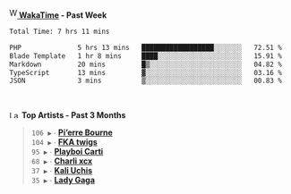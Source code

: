 <img src="https://github.com/dxnter/dxnter/assets/17434202/67b21fa4-d36d-46f9-9dec-f23d976b00ef" alt="WakaTime Logo" width="14" height="18"/><a href="https://wakatime.com/@dxnter" target="_blank"><strong> WakaTime</strong></a><strong> - Past Week</strong>

<!--START_SECTION:waka-->

```txt
Total Time: 7 hrs 11 mins

PHP              5 hrs 13 mins   ██████████████████░░░░░░░   72.51 %
Blade Template   1 hr 8 mins     ████░░░░░░░░░░░░░░░░░░░░░   15.91 %
Markdown         20 mins         █▒░░░░░░░░░░░░░░░░░░░░░░░   04.82 %
TypeScript       13 mins         ▓░░░░░░░░░░░░░░░░░░░░░░░░   03.16 %
JSON             3 mins          ▒░░░░░░░░░░░░░░░░░░░░░░░░   00.83 %
```

<!--END_SECTION:waka-->

<br/>

<!--START_LASTFM_ARTISTS:{"period": "3month", "rows": 6}-->
<a href="https://last.fm" target="_blank"><img src="https://user-images.githubusercontent.com/17434202/215290617-e793598d-d7c9-428f-9975-156db1ba89cc.svg" alt="Last.fm Logo" width="18" height="13"/></a> **Top Artists - Past 3 Months**

> `106 ▶️` ∙ **[Pi’erre Bourne](https://www.last.fm/music/Pi%E2%80%99erre+Bourne)**<br/>
> `104 ▶️` ∙ **[FKA twigs](https://www.last.fm/music/FKA+twigs)**<br/>
> `95 ▶️` ∙ **[Playboi Carti](https://www.last.fm/music/Playboi+Carti)**<br/>
> `68 ▶️` ∙ **[Charli xcx](https://www.last.fm/music/Charli+xcx)**<br/>
> `37 ▶️` ∙ **[Kali Uchis](https://www.last.fm/music/Kali+Uchis)**<br/>
> `35 ▶️` ∙ **[Lady Gaga](https://www.last.fm/music/Lady+Gaga)**<br/>
<!--END_LASTFM_ARTISTS-->
